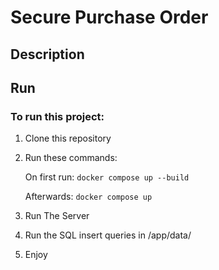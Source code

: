 # Secure Purchase Order

## Description


## Run

### To run this project:

1. Clone this repository

2. Run these commands:

   On first run: ```docker compose up --build```

   Afterwards: ```docker compose up```
3. Run The Server
4. Run the SQL insert queries in /app/data/
5. Enjoy